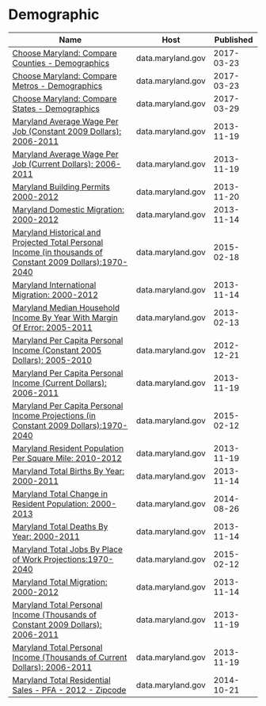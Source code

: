 # Demographic

Name | Host | Published
---- | ---- | ---------
[Choose Maryland: Compare Counties - Demographics](../datasets/pa7d-u6hs.md) | data.maryland.gov | 2017-03-23
[Choose Maryland: Compare Metros - Demographics](../datasets/h2qn-scd8.md) | data.maryland.gov | 2017-03-23
[Choose Maryland: Compare States - Demographics](../datasets/8mc4-hxm7.md) | data.maryland.gov | 2017-03-29
[Maryland Average Wage Per Job (Constant 2009 Dollars): 2006-2011](../datasets/s5ct-e4qp.md) | data.maryland.gov | 2013-11-19
[Maryland Average Wage Per Job (Current Dollars): 2006-2011](../datasets/mk5a-nf44.md) | data.maryland.gov | 2013-11-19
[Maryland Building Permits 2000-2012](../datasets/sfr7-abnt.md) | data.maryland.gov | 2013-11-20
[Maryland Domestic Migration: 2000-2012](../datasets/gz2b-fvs6.md) | data.maryland.gov | 2013-11-14
[Maryland Historical and Projected Total Personal Income (in thousands of Constant 2009 Dollars):1970-2040](../datasets/yu6n-fkf7.md) | data.maryland.gov | 2015-02-18
[Maryland International Migration: 2000-2012](../datasets/hq27-cfrc.md) | data.maryland.gov | 2013-11-14
[Maryland Median Household Income By Year With Margin Of Error: 2005-2011](../datasets/bvk4-qsxs.md) | data.maryland.gov | 2013-02-13
[Maryland Per Capita Personal Income (Constant 2005 Dollars): 2005-2010](../datasets/q4mi-9fr9.md) | data.maryland.gov | 2012-12-21
[Maryland Per Capita Personal Income (Current Dollars): 2006-2011](../datasets/nv7y-8663.md) | data.maryland.gov | 2013-11-19
[Maryland Per Capita Personal Income Projections (in Constant 2009 Dollars):1970-2040](../datasets/p5hr-8uyb.md) | data.maryland.gov | 2015-02-12
[Maryland Resident Population Per Square Mile: 2010-2012](../datasets/key9-38wi.md) | data.maryland.gov | 2013-11-19
[Maryland Total Births By Year: 2000-2011](../datasets/vavn-j725.md) | data.maryland.gov | 2013-11-14
[Maryland Total Change in Resident Population: 2000-2013](../datasets/5ueh-pqc8.md) | data.maryland.gov | 2014-08-26
[Maryland Total Deaths By Year: 2000-2011](../datasets/jadi-9c9a.md) | data.maryland.gov | 2013-11-14
[Maryland Total Jobs By Place of Work Projections:1970-2040](../datasets/u5my-pdap.md) | data.maryland.gov | 2015-02-12
[Maryland Total Migration: 2000-2012](../datasets/3hb2-c6rg.md) | data.maryland.gov | 2013-11-14
[Maryland Total Personal Income (Thousands of Constant 2009 Dollars): 2006-2011](../datasets/4dhw-3gak.md) | data.maryland.gov | 2013-11-19
[Maryland Total Personal Income (Thousands of Current Dollars): 2006-2011](../datasets/m4dq-89ja.md) | data.maryland.gov | 2013-11-19
[Maryland Total Residential Sales - PFA - 2012 - Zipcode](../datasets/ag7x-nwtv.md) | data.maryland.gov | 2014-10-21

